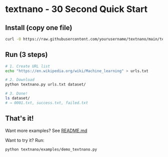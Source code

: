 # textnano - 30 Second Quick Start

## Install (copy one file)
```bash
curl -O https://raw.githubusercontent.com/yourusername/textnano/main/textnano.py
```

## Run (3 steps)
```bash
# 1. Create URL list
echo "https://en.wikipedia.org/wiki/Machine_learning" > urls.txt

# 2. Download
python textnano.py urls.txt dataset/

# 3. Done!
ls dataset/
# → 0001.txt, success.txt, failed.txt
```

## That's it!

Want more examples? See [README.md](README.md)

Want to try it? Run:
```bash
python textnano/examples/demo_textnano.py
```
